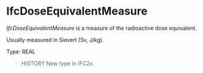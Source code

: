 # IfcDoseEquivalentMeasure

_IfcDoseEquivalentMeasure_ is a measure of the radioactive dose equivalent.
<!-- end of short definition -->


Usually measured in Sievert (Sv, J/kg).

Type: REAL

> HISTORY New type in IFC2x.
